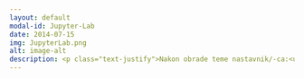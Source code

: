 ```yaml
---
layout: default
modal-id: Jupyter-Lab
date: 2014-07-15
img: JupyterLab.png
alt: image-alt
description: <p class="text-justify">Nakon obrade teme nastavnik/-ca:<ul><li>je upoznat/-a sa osnovama jezika za označavanje Markdown radi stilskog uređivanja repozitorijuma i onlajn svezaka sa zadacima;</li></ul></p>
---
```

